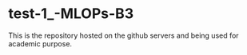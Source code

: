 # test-1_-MLOPs-B3
This is the repository hosted on the github servers and being used for academic purpose.
